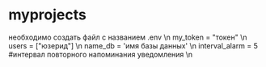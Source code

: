 # myprojects
необходимо создать файл с названием .env \n
my_token = "токен" \n
users = ["юзерид"] \n
name_db = 'имя базы данных' \n
interval_alarm = 5  #интервал повторного напоминания уведомления \n